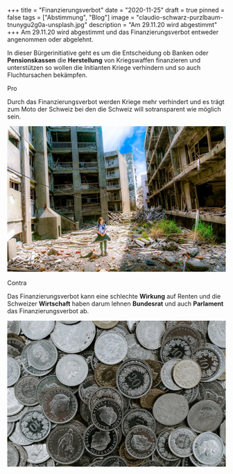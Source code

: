+++
title = "Finanzierungsverbot"
date = "2020-11-25"
draft = true
pinned = false
tags = ["Abstimmung", "Blog"]
image = "claudio-schwarz-purzlbaum-tnunygu2g0a-unsplash.jpg"
description = "Am 29.11.20 wird abgestimmt"
+++
Am 29.11.20 wird abgestimmt und das Finanzierungsverbot entweder angenommen oder abgelehnt.

In dieser Bürgerinitiative geht es um die Entscheidung ob Banken oder **Pensionskassen** die **Herstellung** von Kriegswaffen finanzieren und unterstützen so wollen die Initianten Kriege verhindern und so auch Fluchtursachen bekämpfen.

Pro 

Durch das Finanzierungsverbot werden Kriege mehr verhindert und es trägt zum Moto der Schweiz bei den die Schweiz will sotransparent wie möglich sein.

![](jordy-meow-osd4nghd4km-unsplash.jpg)

Contra

Das Finanzierungsverbot kann eine schlechte **Wirkung** auf Renten und die Schweizer **Wirtschaft** haben darum lehnen **Bundesrat** und auch **Parlament** das Finanzierungsverbot ab.

![](claudio-schwarz-purzlbaum-s777k6znppy-unsplash.jpg)